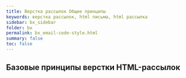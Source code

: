```yaml
---
title: Верстка рассылок Общие принципы
keywords: верстка рассылок, html письма, html рассылка
sidebar: bx_sidebar
folder: bx
permalink: bx_email-code-style.html
summary: false
toc: false
---
```


## Базовые принципы верстки HTML-рассылок
